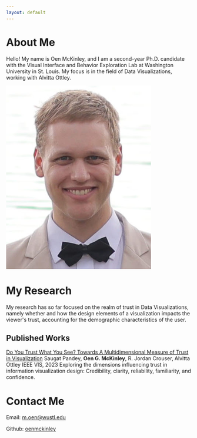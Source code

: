 ```yaml
---
layout: default
---
```


# About Me

Hello! My name is Oen McKinley, and I am a second-year Ph.D. candidate with the Visual Interface and Behavior Exploration Lab at Washington University in St. Louis. My focus is in the field of Data Visualizations, working with Alvitta Ottley.

![OenPic](./OenPic.jpeg)

# My Research

My research has so far focused on the realm of trust in Data Visualizations, namely whether and how the design elements of a visualization impacts the viewer's trust, accounting for the demographic characteristics of the user.

## Published Works

[Do You Trust What You See? Towards A Multidimensional Measure of Trust in Visualization](https://arxiv.org/pdf/2308.04727.pdf)
Saugat Pandey, **Oen G. McKinley**, R. Jordan Crouser, Alvitta Ottley
IEEE VIS, 2023
Exploring the dimensions influencing trust in information visualization design: Credibility, clarity, reliability, familiarity, and confidence.

# Contact Me

Email: [m.oen@wustl.edu](mailto:m.oen@wustl.edu)

Github: [oenmckinley](https://github.com/oenmckinley)
